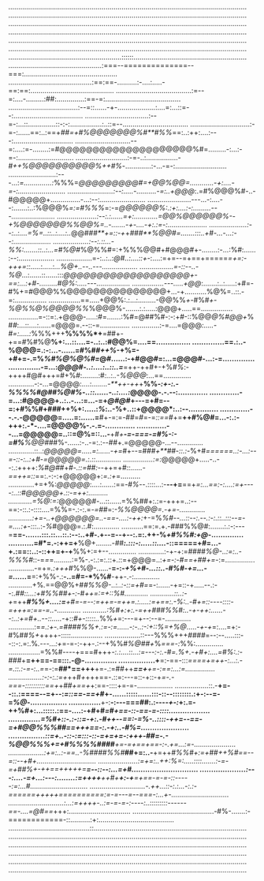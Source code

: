 ........................................................................................................................
........................................................................................................................
........................................................................................................................
........................................................................................................................
........................................................................................................................
........................................................................................................................
.........................................................::::::.........................................................
...............................................:===--==============--===:...............................................
..........................................:==:==-..........:-....:.....-==:==:..........................................
......................................:=--=:....-.........:##:..............:==-=:......................................
...................................:--=::......-+-...................:....=:...::=--:...................................
................................:--=-:...::..............::-:-:................:..::=--.................................
..............................:-=-:......==:..:==+##*=+#%@@@@@@@%#**#%%*==:..:++:....:---:..............................
............................--=:....:=-........:=#@@@@@@@@@@@@@@@@@@@@%#=.........-:...:-=-:............................
..........................:-=-..:................-*#++%@@@@@@@@@@%++#%*-.............:-...-=-:..........................
........................:---...:*=..............:*%%%=*@@@@@@@@@#=+@@%@@=............-+:....-=-:........................
.......................:--:.....-..........-=:..+@@@*:.=#%@@@%#-..-#@@@@@+...............-...:--:.......................
......................---...-:....--:.......:..:%@@@%*=:=#%%%*=:-=*@@@@@@%:.:+:....:-:.........---......................
....................:--:.:......=+:............=@@%@@@@@@%--+%@@@@@@@%%@@%=..-.......-+-....-+:.:=-:....................
...................:--:..:....=%=..::..:....:..*@@#*##**+=::-+*+*###**%@@#=.......:::..+#-...-...:--:...................
..................:--:.::...-%%:.......::..:...=#%@#*%@%%#=:+%%%@@#+#@@@#+-........:-...:%#:......:--:..................
..................=-:..:..:*@#..:....::+*-:....:=+=--=+==+=====*=+=:-+++=::.....:.....:...%@+..--..---..................
.................=-::--..-%@*...:......::......:::*@@@@@@@@@@@@@@@@@@@+-==:...:+#-.........#@%:.....---.................
................---.....+@@*:.......:..:.....:+#=-#%+=#@@@%%@@@@@@@@@@@@@@@+...-+...........%@%=..::.-=:................
................==.....+@@%:.:...:.........-@@%%*+-*#%#*+-%@%%@%@@@@%%*%@@@%-.......:.:.....:@@@+.....==................
...............=-::=:.+@@@-.....:#=.......:%#=@##%#-:-:+#-::%@@*@%#@@+*%#*#*:...::....:......=@@@=.--::-=...............
..............:-=....=@@@*:.....-#=:.....:*%%%+++**%%%%*+**=##+-+==#%#%@**%+:...::....=-..:..:#@@%=....==...............
..............==.:..-%@@@=.:-:...-......=#%#*#++%*-+%=-+#+=-.=%*%#%@%@%#=*@#......:-+#@@#=:...=@@@#-...:-=..............
..............-=...:*@@@#-..:....:..::..=***=++-++#+-+%#*%*:-++++#@#+++=#+%#:........:#*:..:..-%@@@*:...==..............
.............-:-...=@@@@*:....:........-**++-++*+**%%*-:+-:.-%%%%#@##%@#%*-*..::......-..:....:*@@@@-.-.--:.............
.............-=...:#@@@@+..:..-...:=...-=+*@#@*#+---=+#=--=:+#%%#+#*#*#++%+:.....:*%*:..-%+..::+@@@@*:..:--.............
.............--.-.-@@@@@=.....=:......=**#+-=:=-##=*#*=-=*::==*#+=**++#%@#=...-:.:-+++:.-*-....=@@@@%-.-.=-.............
.............--...=@@@@@=..::=@%=::...-**+*#+**-=-===-=#%-:-=#%**%@@#*##%-......:-..-=:.:--##+.=@@@@@-...--.............
.............::..:*@@@@@=.....=:......-+=*#+--=#*##+**##-::.:-*%+#*======..:-...:--=-::-:..:+#-=@@@@@=.:.::.............
...............:=:*@@@@@+.....-..--:.:++++:*%#@#*#+#*-.::=##:-*-++=+#*::......-==++=::*==:.-:-:+@@@@@+:*=.:+*=..........
.............+=+%:*@@@@@*:....:......:==-#*%*--.::::...:-**--+=**==+*=:...==:-:....:=+----:..::#@@@@@+.::-=++:..........
............=%@:=:*@@@@@#-...::......=%%##+:.:=-+++=..:--==:-::.:-::::....=%%=-.:-:.=*-=#*#=:*-%%@@@@=.-+=-.............
............:+=-..+@@@@@@=..-==-....:-++:*+-=%*%#--...::--:.--.:-:.::..:::--=-=....:+-:::..*:-*%*#@@@=.:.#:.............
...........==:=.+.-###%%@#:.......:.:-:---=**==-.......:::.::...::.:--:..+#-.+--=--+--:.=:.++-%*+#%%#:+@-*..............
...........=#*=.-:++=+**%@+........-*#*#***:.:::-:.....::....-*::=====+#=...-+.:==::..:-::++=+-+**%%+:=+--..............
.............:-+-+:=*####%@-..:=:..-%%%#*::-=*=*=.........:=%-.-:.:=:.::+*.:*:=+@@@=..:*+=-:-#==+##+=*-:=...............
.............-=+=*.:+++*#%%@-......-**=-:-*+%+#-...::..-#%#-+=...-=......*=**=:+%%-.:**-..=#=-*%%#**-++-.-:.............
............+%*.*==@@%+#*#%%@-..:..:-::=+#=*=-:......-+=::-+.....--.:--:.*##::...:+#%%##+-:-*#***++=:=+::%#*............
............::..:*-+*=++***#%%+....:=**+#=-=--:=++=-=++**=.:.....:=+==:.-%*:..-*#+=::----::::-=+++=:==-=..-*............
............:*%#+:+:.-=++*###%%#:..-***+-++:......--:..:+=#+..--::.....-*+::*#+-:::::..*%%*+*=:---=+--:--=-.............
.............:=*=.:+-.=##****##%%+.:=*-:*=......-:-..:-:+::%=+%@*.....-*+-+*=:....=+:-#%##*%+*++++-:::::................
..................::---%%%+++*####*=--:--.....:::--::-:.=:.%*.---...:+*=-=-:-++-.:--+%%#*%@##+*%*===-:*%%:..............
................=%%#----+===#+++****-:.:....::...:=---:-:.-#=.*%+.-+#+:....=#%*:.:-*###*+**=++==-==:::.-@-..............
................+**=:-==-:::*====+=++-:...:.-=.::.:-=-:..=*=-:=**##*==+++**+=-.:=##++***==+**+=-:==:...:=...............
.................:-:-:.:=+*++#*+*+++==-.::=:---=::-+::-+*=-.-===-::::::::::==+*+*##+==+*+:==-::::+=-=-..................
.................::.-**+=--::.:====--=+--:*=::==-==+*#+-......:::::......:::-::--::::::::.:+-:--=-=*%@*-................
..............**+-:**-:---===##:.:----*+-:*+:.=-++%#+:...:::::.:==-....:-+#+#*=*#*****+==-::-==-=-::::..................
..............=%#*+*::-.:-::*=-+:.-*#++*--=*=:-=*%*-..::::-++=--==-=+#@@%%%*##==+*+*+==-:.-+:..-#%=.....................
................::=+..-::-:*=:::-::-=+=+=-:+++-##=-.-*%@@%%%*+=+*#%%%%####***+=-=+==+==-:-.+=...:=-.....................
..................:+=:..:-*==..-*%####%%#***##+=:..-**+=++*#%%#+:=+*##***+*+%#==--=::--+#+..............................
....................:=*+=:..++:%=:.....::::.......:-=-=+##%+****-++==+++++=**=--::--:...=+#.............................
....................:---:....-=+...:---:........:=++++**++#+**+:-+**=+==-=-=-::-----:=:...#.............................
............................*-.++...::-:.:...-:.:-======+++++==========:=-=---=--===-:...+-.............................
............................:...:=++++-..:=-*=-=-:----:..:::::::::------==-....=@#==*+++:...............................
.........................................-#%-.......:-============-::..........:+:......................................
.........................................::.............................................................................
........................................................................................................................
........................................................................................................................
........................................................................................................................
........................................................................................................................
........................................................................................................................
<!--
**nightskyfirefly/nightskyfirefly** is a ✨ _special_ ✨ repository because its `README.md` (this file) appears on your GitHub profile.

Here are some ideas to get you started:

- 🔭 I’m currently working on ...
- 🌱 I’m currently learning ...
- 👯 I’m looking to collaborate on ...
- 🤔 I’m looking for help with ...
- 💬 Ask me about ...
- 📫 How to reach me: ...
- 😄 Pronouns: ...
- ⚡ Fun fact: ...
-->
